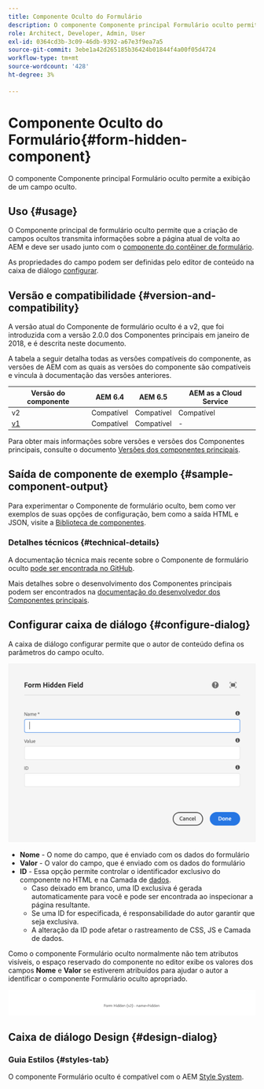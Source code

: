 ```yaml
---
title: Componente Oculto do Formulário
description: O componente Componente principal Formulário oculto permite a exibição de um campo oculto.
role: Architect, Developer, Admin, User
exl-id: 0364cd3b-3c09-46db-9392-a67e3f9ea7a5
source-git-commit: 3ebe1a42d265185b36424b01844f4a00f05d4724
workflow-type: tm+mt
source-wordcount: '428'
ht-degree: 3%

---
```


# Componente Oculto do Formulário{#form-hidden-component}

O componente Componente principal Formulário oculto permite a exibição de um campo oculto.

## Uso {#usage}

O Componente principal de formulário oculto permite que a criação de campos ocultos transmita informações sobre a página atual de volta ao AEM e deve ser usado junto com o [componente do contêiner de formulário](form-container.md).

As propriedades do campo podem ser definidas pelo editor de conteúdo na caixa de diálogo [configurar](form-hidden.md).

## Versão e compatibilidade {#version-and-compatibility}

A versão atual do Componente de formulário oculto é a v2, que foi introduzida com a versão 2.0.0 dos Componentes principais em janeiro de 2018, e é descrita neste documento.

A tabela a seguir detalha todas as versões compatíveis do componente, as versões de AEM com as quais as versões do componente são compatíveis e vincula à documentação das versões anteriores.

| Versão do componente | AEM 6.4 | AEM 6.5 | AEM as a Cloud Service |
|--- |--- |--- |---|
| v2 | Compatível | Compatível | Compatível |
| [v1](/help/components/v1/form-hidden-v1.md) | Compatível | Compatível | - |

Para obter mais informações sobre versões e versões dos Componentes principais, consulte o documento [Versões dos componentes principais](/help/versions.md).

## Saída de componente de exemplo {#sample-component-output}

Para experimentar o Componente de formulário oculto, bem como ver exemplos de suas opções de configuração, bem como a saída HTML e JSON, visite a [Biblioteca de componentes](https://adobe.com/go/aem_cmp_library_form_hidden).

### Detalhes técnicos {#technical-details}

A documentação técnica mais recente sobre o Componente de formulário oculto [pode ser encontrada no GitHub](https://adobe.com/go/aem_cmp_tech_form_hidden_v2).

Mais detalhes sobre o desenvolvimento dos Componentes principais podem ser encontrados na [documentação do desenvolvedor dos Componentes principais](/help/developing/overview.md).

## Configurar caixa de diálogo {#configure-dialog}

A caixa de diálogo configurar permite que o autor de conteúdo defina os parâmetros do campo oculto.

![Caixa de diálogo de edição oculta do formulário](/help/assets/form-hidden-edit.png)

* **Nome**  - O nome do campo, que é enviado com os dados do formulário
* **Valor**  - O valor do campo, que é enviado com os dados do formulário
* **ID**  - Essa opção permite controlar o identificador exclusivo do componente no HTML e na Camada de  [dados](/help/developing/data-layer/overview.md).
   * Caso deixado em branco, uma ID exclusiva é gerada automaticamente para você e pode ser encontrada ao inspecionar a página resultante.
   * Se uma ID for especificada, é responsabilidade do autor garantir que seja exclusiva.
   * A alteração da ID pode afetar o rastreamento de CSS, JS e Camada de dados.

Como o componente Formulário oculto normalmente não tem atributos visíveis, o espaço reservado do componente no editor exibe os valores dos campos **Nome** e **Valor** se estiverem atribuídos para ajudar o autor a identificar o componente Formulário oculto apropriado.

![Exemplo de componente oculto do formulário](/help/assets/form-hidden-example.png)

## Caixa de diálogo Design {#design-dialog}

### Guia Estilos {#styles-tab}

O componente Formulário oculto é compatível com o AEM [Style System](/help/get-started/authoring.md#component-styling).
